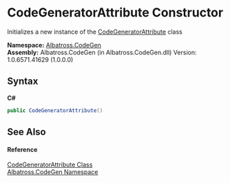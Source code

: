 # CodeGeneratorAttribute Constructor 
 

Initializes a new instance of the <a href="811A94CE">CodeGeneratorAttribute</a> class

**Namespace:**&nbsp;<a href="DCDDD28E">Albatross.CodeGen</a><br />**Assembly:**&nbsp;Albatross.CodeGen (in Albatross.CodeGen.dll) Version: 1.0.6571.41629 (1.0.0.0)

## Syntax

**C#**<br />
``` C#
public CodeGeneratorAttribute()
```


## See Also


#### Reference
<a href="811A94CE">CodeGeneratorAttribute Class</a><br /><a href="DCDDD28E">Albatross.CodeGen Namespace</a><br />
